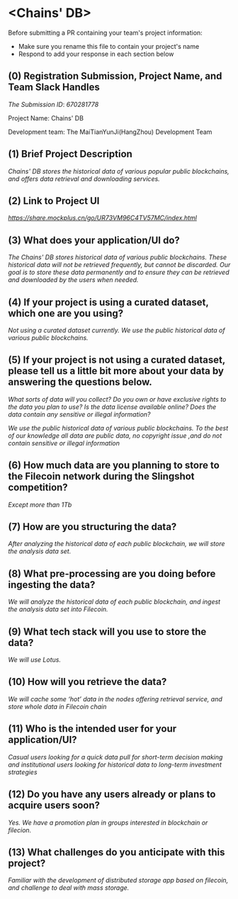 # <Chains' DB>

Before submitting a PR containing your team's project information:
- Make sure you rename this file to contain your project's name
- Respond to add your response in each section below

## (0) Registration Submission, Project Name, and Team Slack Handles

*The Submission ID*: *670281778*

Project Name: Chains' DB

Development team:  The MaiTianYunJi(HangZhou) Development Team

## (1) Brief Project Description

*Chains' DB stores the historical data of various popular public blockchains, and offers data retrieval and downloading services.*

## (2) Link to Project UI

*https://share.mockplus.cn/go/UR73VM96C4TV57MC/index.html*

## (3) What does your application/UI do?

*The Chains' DB stores historical data of various public blockchains. These historical data will not be retrieved frequently, but cannot be discarded. Our goal is to store these data permanently and to ensure they can be retrieved and downloaded by the users when needed.*

## (4) If your project is using a curated dataset, which one are you using?

*Not using a curated dataset currently. We use the public historical data of various public blockchains.*

## (5) If your project is not using a curated dataset, please tell us a little bit more about your data by answering the questions below.

*What sorts of data will you collect? Do you own or have exclusive rights to the data you plan to use? Is the data license available online? Does the data contain any sensitive or illegal information?*

*We use the public historical data of various public blockchains. To the best of our knowledge all data are public data, no copyright issue ,and do not contain sensitive or illegal information*

## (6) How much data are you planning to store to the Filecoin network during the Slingshot competition?

*Except more than 1Tb*

## (7) How are you structuring the data?

*After analyzing the historical data of each public blockchain, we will store the analysis data set.*

## (8) What pre-processing are you doing before ingesting the data?

*We will analyze the historical data of each public blockchain, and ingest the analysis data set into Filecoin.*

## (9)  What tech stack will you use to store the data?

*We will use Lotus.*

## (10) How will you retrieve the data?

*We will cache some ‘hot’ data in the nodes offering retrieval service, and store whole data in Filecoin chain*

## (11) Who is the intended user for your application/UI?

*Casual users looking for a quick data pull for short-term decision making and institutional users looking for historical data to long-term investment strategies*

## (12) Do you have any users already or plans to acquire users soon?

*Yes. We have a promotion plan in groups interested in blockchain or filecion.*

## (13) What challenges do you anticipate with this project?

*Familiar with the development of distributed storage app based on filecoin, and challenge to deal with mass storage.*